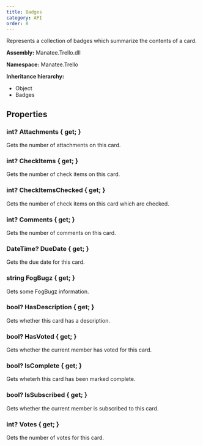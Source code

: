 ```yaml
---
title: Badges
category: API
order: 8
---
```


Represents a collection of badges which summarize the contents of a card.

**Assembly:** Manatee.Trello.dll

**Namespace:** Manatee.Trello

**Inheritance hierarchy:**

- Object
- Badges

## Properties

### int? Attachments { get; }

Gets the number of attachments on this card.

### int? CheckItems { get; }

Gets the number of check items on this card.

### int? CheckItemsChecked { get; }

Gets the number of check items on this card which are checked.

### int? Comments { get; }

Gets the number of comments on this card.

### DateTime? DueDate { get; }

Gets the due date for this card.

### string FogBugz { get; }

Gets some FogBugz information.

### bool? HasDescription { get; }

Gets whether this card has a description.

### bool? HasVoted { get; }

Gets whether the current member has voted for this card.

### bool? IsComplete { get; }

Gets wheterh this card has been marked complete.

### bool? IsSubscribed { get; }

Gets whether the current member is subscribed to this card.

### int? Votes { get; }

Gets the number of votes for this card.

